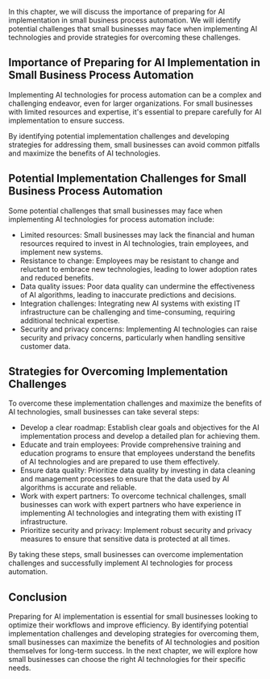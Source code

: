 
In this chapter, we will discuss the importance of preparing for AI implementation in small business process automation. We will identify potential challenges that small businesses may face when implementing AI technologies and provide strategies for overcoming these challenges.

Importance of Preparing for AI Implementation in Small Business Process Automation
----------------------------------------------------------------------------------

Implementing AI technologies for process automation can be a complex and challenging endeavor, even for larger organizations. For small businesses with limited resources and expertise, it's essential to prepare carefully for AI implementation to ensure success.

By identifying potential implementation challenges and developing strategies for addressing them, small businesses can avoid common pitfalls and maximize the benefits of AI technologies.

Potential Implementation Challenges for Small Business Process Automation
-------------------------------------------------------------------------

Some potential challenges that small businesses may face when implementing AI technologies for process automation include:

* Limited resources: Small businesses may lack the financial and human resources required to invest in AI technologies, train employees, and implement new systems.
* Resistance to change: Employees may be resistant to change and reluctant to embrace new technologies, leading to lower adoption rates and reduced benefits.
* Data quality issues: Poor data quality can undermine the effectiveness of AI algorithms, leading to inaccurate predictions and decisions.
* Integration challenges: Integrating new AI systems with existing IT infrastructure can be challenging and time-consuming, requiring additional technical expertise.
* Security and privacy concerns: Implementing AI technologies can raise security and privacy concerns, particularly when handling sensitive customer data.

Strategies for Overcoming Implementation Challenges
---------------------------------------------------

To overcome these implementation challenges and maximize the benefits of AI technologies, small businesses can take several steps:

* Develop a clear roadmap: Establish clear goals and objectives for the AI implementation process and develop a detailed plan for achieving them.
* Educate and train employees: Provide comprehensive training and education programs to ensure that employees understand the benefits of AI technologies and are prepared to use them effectively.
* Ensure data quality: Prioritize data quality by investing in data cleaning and management processes to ensure that the data used by AI algorithms is accurate and reliable.
* Work with expert partners: To overcome technical challenges, small businesses can work with expert partners who have experience in implementing AI technologies and integrating them with existing IT infrastructure.
* Prioritize security and privacy: Implement robust security and privacy measures to ensure that sensitive data is protected at all times.

By taking these steps, small businesses can overcome implementation challenges and successfully implement AI technologies for process automation.

Conclusion
----------

Preparing for AI implementation is essential for small businesses looking to optimize their workflows and improve efficiency. By identifying potential implementation challenges and developing strategies for overcoming them, small businesses can maximize the benefits of AI technologies and position themselves for long-term success. In the next chapter, we will explore how small businesses can choose the right AI technologies for their specific needs.
